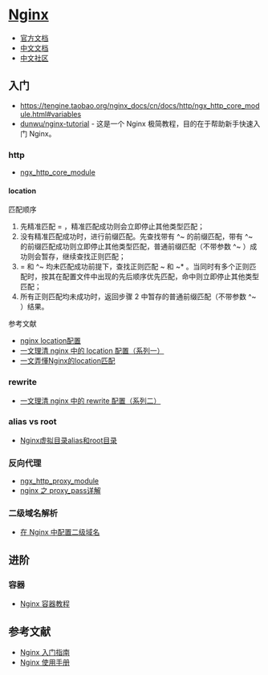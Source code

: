 # [Nginx](https://nginx.org/)

- [官方文档](https://nginx.org/en/docs/)
- [中文文档](https://tengine.taobao.org/nginx_docs/cn/docs/)
- [中文社区](https://www.nginx.org.cn/)

## 入门

- https://tengine.taobao.org/nginx_docs/cn/docs/http/ngx_http_core_module.html#variables
- [dunwu/nginx-tutorial](https://github.com/dunwu/nginx-tutorial) - 这是一个 Nginx 极简教程，目的在于帮助新手快速入门 Nginx。

### http

- [ngx_http_core_module](https://tengine.taobao.org/nginx_docs/cn/docs/http/ngx_http_core_module.html#location)

#### location

匹配顺序

1. 先精准匹配 = ，精准匹配成功则会立即停止其他类型匹配；
2. 没有精准匹配成功时，进行前缀匹配。先查找带有 ^~ 的前缀匹配，带有 ^~ 的前缀匹配成功则立即停止其他类型匹配，普通前缀匹配（不带参数 ^~ ）成功则会暂存，继续查找正则匹配；
3. = 和 ^~ 均未匹配成功前提下，查找正则匹配 ~ 和 ~* 。当同时有多个正则匹配时，按其在配置文件中出现的先后顺序优先匹配，命中则立即停止其他类型匹配；
4. 所有正则匹配均未成功时，返回步骤 2 中暂存的普通前缀匹配（不带参数 ^~ ）结果。


参考文献

- [nginx location配置](https://segmentfault.com/a/1190000022173920)
- [一文理清 nginx 中的 location 配置（系列一）](https://segmentfault.com/a/1190000022315733)
- [一文弄懂Nginx的location匹配](https://segmentfault.com/a/1190000013267839)

### rewrite

- [一文理清 nginx 中的 rewrite 配置（系列二）](https://segmentfault.com/a/1190000022407797)

### alias vs root

- [Nginx虚拟目录alias和root目录](https://cloud.tencent.com/developer/article/1026992)

### 反向代理

- [ngx_http_proxy_module](https://tengine.taobao.org/nginx_docs/cn/docs/http/ngx_http_proxy_module.html)
- [nginx 之 proxy_pass详解](https://www.jianshu.com/p/b010c9302cd0)

### 二级域名解析

- [在 Nginx 中配置二级域名](https://mincong.io/2021/05/29/nginx-subdomains/)

## 进阶

### 容器

- [Nginx 容器教程](http://www.ruanyifeng.com/blog/2018/02/nginx-docker.html)

## 参考文献

- [Nginx 入门指南](https://www.w3cschool.cn/nginx/)
- [Nginx 使用手册](https://www.w3cschool.cn/nginxsysc/)
